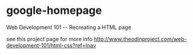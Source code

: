 # google-homepage

Web Development 101 -- Recreating a HTML page

see this project page for more info http://www.theodinproject.com/web-development-101/html-css?ref=lnav